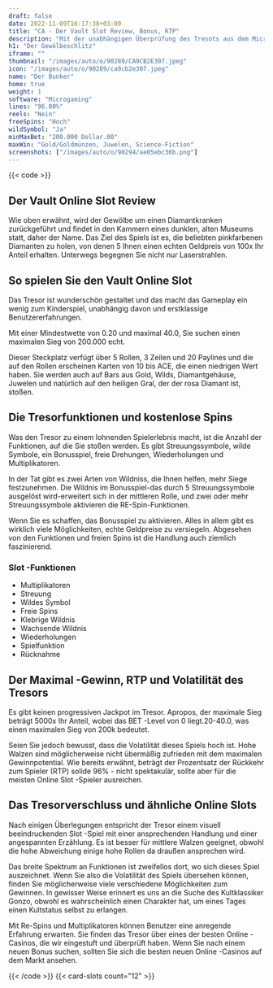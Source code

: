 ```yaml
---
draft: false
date: 2022-11-09T16:17:38+03:00
title: "CA - Der Vault Slot Review, Bonus, RTP"
description: "Mit der unabhängigen Überprüfung des Tresots aus dem Microgaming können Sie kostenlos oder echtes Geld spielen und hier einen Bonus erhalten!"
h1: "Der Gewölbeschlitz"
iframe: ""
thumbnail: "/images/auto/o/90289/CA9CB2E307.jpeg"
icon: "/images/auto/o/90289/ca9cb2e307.jpeg"
name: "Der Bunker"
home: true
weight: 1
software: "Microgaming"
lines: "96.00%"
reels: "Nein"
freeSpins: "Hoch"
wildSymbol: "Ja"
minMaxBet: "200.000 Dollar.00"
maxWin: "Gold/Goldmünzen, Juwelen, Science-Fiction"
screenshots: ["/images/auto/o/90294/ae05ebc36b.png"]
---
```


{{< code >}}<h2>Der Vault Online Slot Review</h2><p>Wie oben erwähnt, wird der Gewölbe um einen Diamantkranken zurückgeführt und findet in den Kammern eines dunklen, alten Museums statt, daher der Name. Das Ziel des Spiels ist es, die beliebten pinkfarbenen Diamanten zu holen, von denen 5 Ihnen einen echten Geldpreis von 100x Ihr Anteil erhalten. Unterwegs begegnen Sie nicht nur Laserstrahlen.</p><h2>So spielen Sie den Vault Online Slot</h2><p>Das Tresor ist wunderschön gestaltet und das macht das Gameplay ein wenig zum Kinderspiel, unabhängig davon und erstklassige Benutzererfahrungen.</p><p>Mit einer Mindestwette von 0.20 und maximal 40.0, Sie suchen einen maximalen Sieg von 200.000 echt.</p><p>Dieser Steckplatz verfügt über 5 Rollen, 3 Zeilen und 20 Paylines und die auf den Rollen erscheinen Karten von 10 bis ACE, die einen niedrigen Wert haben. Sie werden auch auf Bars aus Gold, Wilds, Diamantgehäuse, Juwelen und natürlich auf den heiligen Gral, der der rosa Diamant ist, stoßen.</p><h2>Die Tresorfunktionen und kostenlose Spins</h2><p>Was den Tresor zu einem lohnenden Spielerlebnis macht, ist die Anzahl der Funktionen, auf die Sie stoßen werden. Es gibt Streuungssymbole, wilde Symbole, ein Bonusspiel, freie Drehungen, Wiederholungen und Multiplikatoren.</p><p>In der Tat gibt es zwei Arten von Wildniss, die Ihnen helfen, mehr Siege festzunehmen. Die Wildnis im Bonusspiel-das durch 5 Streuungssymbole ausgelöst wird-erweitert sich in der mittleren Rolle, und zwei oder mehr Streuungssymbole aktivieren die RE-Spin-Funktionen.</p><p>Wenn Sie es schaffen, das Bonusspiel zu aktivieren. Alles in allem gibt es wirklich viele Möglichkeiten, echte Geldpreise zu versiegeln. Abgesehen von den Funktionen und freien Spins ist die Handlung auch ziemlich faszinierend.</p><h3>
Slot -Funktionen</h3><ul>
<li></span>
Multiplikatoren</li>
<li></span>
Streuung</li>
<li></span>
Wildes Symbol</li>
<li></span>
Freie Spins</li>
<li></span>
Klebrige Wildnis</li>
<li></span>
Wachsende Wildnis</li>
<li></span>
Wiederholungen</li>
<li></span>
Spielfunktion</li>
<li></span>
Rücknahme</li></ul><h2>Der Maximal -Gewinn, RTP und Volatilität des Tresors</h2><p>Es gibt keinen progressiven Jackpot im Tresor. Apropos, der maximale Sieg beträgt 5000x Ihr Anteil, wobei das BET -Level von 0 liegt.20-40.0, was einen maximalen Sieg von 200k bedeutet.</p><p>Seien Sie jedoch bewusst, dass die Volatilität dieses Spiels hoch ist. Hohe Walzen sind möglicherweise nicht übermäßig zufrieden mit dem maximalen Gewinnpotential. Wie bereits erwähnt, beträgt der Prozentsatz der Rückkehr zum Spieler (RTP) solide 96% - nicht spektakulär, sollte aber für die meisten Online Slot -Spieler ausreichen.</p><h2>Das Tresorverschluss und ähnliche Online Slots</h2><p>Nach einigen Überlegungen entspricht der Tresor einem visuell beeindruckenden Slot -Spiel mit einer ansprechenden Handlung und einer angespannten Erzählung. Es ist besser für mittlere Walzen geeignet, obwohl die hohe Abweichung einige hohe Rollen da draußen ansprechen wird.</p><p>Das breite Spektrum an Funktionen ist zweifellos dort, wo sich dieses Spiel auszeichnet. Wenn Sie also die Volatilität des Spiels übersehen können, finden Sie möglicherweise viele verschiedene Möglichkeiten zum Gewinnen. In gewisser Weise erinnert es uns an die Suche des Kultklassiker Gonzo, obwohl es wahrscheinlich einen Charakter hat, um eines Tages einen Kultstatus selbst zu erlangen.</p><p>Mit Re-Spins und Multiplikatoren können Benutzer eine anregende Erfahrung erwarten. Sie finden das Tresor über eines der besten Online -Casinos, die wir eingestuft und überprüft haben. Wenn Sie nach einem neuen Bonus suchen, sollten Sie sich die besten neuen Online -Casinos auf dem Markt ansehen.</p>{{< /code >}}
 {{< card-slots count="12" >}}